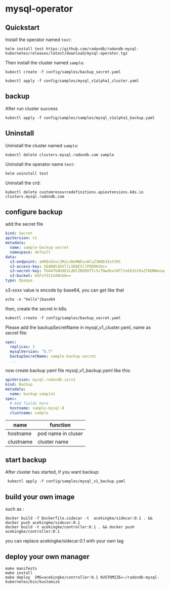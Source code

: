 # mysql-operator

## Quickstart

Install the operator named `test`:

```shell
helm install test https://github.com/radondb/radondb-mysql-kubernetes/releases/latest/download/mysql-operator.tgz
```

Then install the cluster named `sample`:
```shell
kubectl create -f config/samples/backup_secret.yaml
```

```shell
kubectl apply -f config/samples/mysql_v1alpha1_cluster.yaml     
```
## backup
After run cluster success
```shell
kubectl apply -f config/samples/samples/mysql_v1alpha1_backup.yaml
```

## Uninstall

Uninstall the cluster named `sample`:

```shell
kubectl delete clusters.mysql.radondb.com sample
```

Uninstall the operator name `test`:

```shell
helm uninstall test
```

Uninstall the crd:

```shell
kubectl delete customresourcedefinitions.apiextensions.k8s.io clusters.mysql.radondb.com
```

## configure backup

add the secret file
```yaml
kind: Secret
apiVersion: v1
metadata:
  name: sample-backup-secret
  namespace: default
data:
  s3-endpoint: aHR0cDovL3MzLnNoMWEucWluZ3N0b3IuY29t
  s3-access-key: SEdKWldXVllLSENISllFRERKSUc=
  s3-secret-key: TU44TkNUdDJLdHlZREROTTc5cTNwdkxtNTlteE01blRaZlRQMWxoag==
  s3-bucket: bGFsYS1teXNxbA==
type: Opaque

```
s3-xxxx value is encode by base64, you can get like that
```shell
echo -n "hello"|base64
```
then, create the secret in k8s.
```
kubectl create -f config/samples/backup_secret.yaml
```
Please add the backupSecretName in mysql_v1_cluster.yaml, name as secret file:
```yaml
spec:
  replicas: 3
  mysqlVersion: "5.7"
  backupSecretName: sample-backup-secret
  ...
```
now create backup yaml file mysql_v1_backup.yaml like this:

```yaml
apiVersion: mysql.radondb.io/v1
kind: Backup
metadata:
  name: backup-sample1
spec:
  # Add fields here
  hostname: sample-mysql-0
  clustname: sample

```
| name | function  | 
|------|--------|
|hostname|pod name in cluser|
|clustname|cluster name|

## start backup
After cluster has started, if you want backup:
```shell
 kubectl apply -f config/samples/mysql_v1_backup.yaml
 ```

 ## build your own image
 such as :
 ```
 docker build -f Dockerfile.sidecar -t  acekingke/sidecar:0.1 . && docker push acekingke/sidecar:0.1
 docker build -t acekingke/controller:0.1 . && docker push acekingke/controller:0.1
 ```
 you can replace acekingke/sidecar:0.1 with your own tag

 ## deploy your own manager
```shell
make manifests
make install 
make deploy  IMG=acekingke/controller:0.1 KUSTOMIZE=~/radondb-mysql-kubernetes/bin/kustomize 
```
